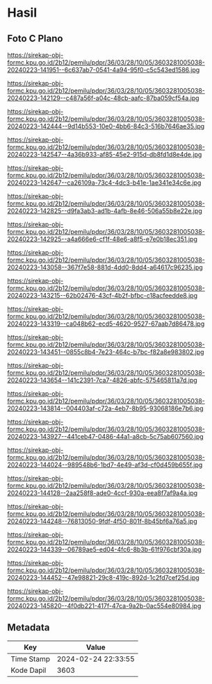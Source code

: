 # Hasil

## Foto C Plano

https://sirekap-obj-formc.kpu.go.id/2b12/pemilu/pdpr/36/03/28/10/05/3603281005038-20240223-141951--6c637ab7-0541-4a94-95f0-c5c543ed1586.jpg

https://sirekap-obj-formc.kpu.go.id/2b12/pemilu/pdpr/36/03/28/10/05/3603281005038-20240223-142129--c487a56f-a04c-48cb-aafc-87ba059cf54a.jpg

https://sirekap-obj-formc.kpu.go.id/2b12/pemilu/pdpr/36/03/28/10/05/3603281005038-20240223-142444--9d14b553-10e0-4bb6-84c3-516b7646ae35.jpg

https://sirekap-obj-formc.kpu.go.id/2b12/pemilu/pdpr/36/03/28/10/05/3603281005038-20240223-142547--4a36b933-af85-45e2-915d-db8fd1d8e4de.jpg

https://sirekap-obj-formc.kpu.go.id/2b12/pemilu/pdpr/36/03/28/10/05/3603281005038-20240223-142647--ca26109a-73c4-4dc3-b41e-1ae341e34c6e.jpg

https://sirekap-obj-formc.kpu.go.id/2b12/pemilu/pdpr/36/03/28/10/05/3603281005038-20240223-142825--d9fa3ab3-ad1b-4afb-8e46-506a55b8e22e.jpg

https://sirekap-obj-formc.kpu.go.id/2b12/pemilu/pdpr/36/03/28/10/05/3603281005038-20240223-142925--a4a666e6-cf1f-48e6-a8f5-e7e0b18ec351.jpg

https://sirekap-obj-formc.kpu.go.id/2b12/pemilu/pdpr/36/03/28/10/05/3603281005038-20240223-143058--367f7e58-881d-4dd0-8dd4-a64617c96235.jpg

https://sirekap-obj-formc.kpu.go.id/2b12/pemilu/pdpr/36/03/28/10/05/3603281005038-20240223-143215--62b02476-43cf-4b2f-bfbc-c18acfeedde8.jpg

https://sirekap-obj-formc.kpu.go.id/2b12/pemilu/pdpr/36/03/28/10/05/3603281005038-20240223-143319--ca048b62-ecd5-4620-9527-67aab7d86478.jpg

https://sirekap-obj-formc.kpu.go.id/2b12/pemilu/pdpr/36/03/28/10/05/3603281005038-20240223-143451--0855c8b4-7e23-464c-b7bc-f82a8e983802.jpg

https://sirekap-obj-formc.kpu.go.id/2b12/pemilu/pdpr/36/03/28/10/05/3603281005038-20240223-143654--141c2391-7ca7-4826-abfc-575465811a7d.jpg

https://sirekap-obj-formc.kpu.go.id/2b12/pemilu/pdpr/36/03/28/10/05/3603281005038-20240223-143814--004403af-c72a-4eb7-8b95-93068186e7b6.jpg

https://sirekap-obj-formc.kpu.go.id/2b12/pemilu/pdpr/36/03/28/10/05/3603281005038-20240223-143927--441ceb47-0486-44a1-a8cb-5c75ab607560.jpg

https://sirekap-obj-formc.kpu.go.id/2b12/pemilu/pdpr/36/03/28/10/05/3603281005038-20240223-144024--989548b6-1bd7-4e49-af3d-cf0d459b655f.jpg

https://sirekap-obj-formc.kpu.go.id/2b12/pemilu/pdpr/36/03/28/10/05/3603281005038-20240223-144128--2aa258f8-ade0-4ccf-930a-eea8f7af9a4a.jpg

https://sirekap-obj-formc.kpu.go.id/2b12/pemilu/pdpr/36/03/28/10/05/3603281005038-20240223-144248--76813050-9fdf-4f50-801f-8b45bf6a76a5.jpg

https://sirekap-obj-formc.kpu.go.id/2b12/pemilu/pdpr/36/03/28/10/05/3603281005038-20240223-144339--06789ae5-ed04-4fc6-8b3b-61f976cbf30a.jpg

https://sirekap-obj-formc.kpu.go.id/2b12/pemilu/pdpr/36/03/28/10/05/3603281005038-20240223-144452--47e98821-29c8-419c-892d-1c2fd7cef25d.jpg

https://sirekap-obj-formc.kpu.go.id/2b12/pemilu/pdpr/36/03/28/10/05/3603281005038-20240223-145820--4f0db221-417f-47ca-9a2b-0ac554e80984.jpg


## Metadata

| Key        | Value               |
| ---------- | ------------------- |
| Time Stamp | 2024-02-24 22:33:55 |
| Kode Dapil | 3603                |



